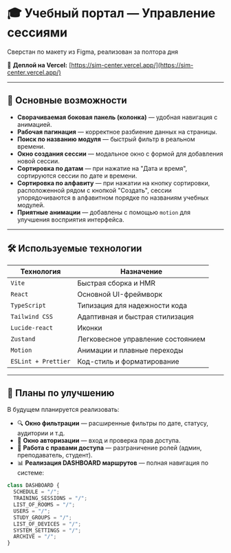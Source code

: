 # 🎓 Учебный портал — Управление сессиями

Сверстан по макету из Figma, реализован за полтора дня

🚀 **Деплой на Vercel:** [https://sim-center.vercel.app/](https://sim-center.vercel.app/)  

---

## 🚀 Основные возможности

- **Сворачиваемая боковая панель (колонка)** — удобная навигация с анимацией.
- **Рабочая пагинация** — корректное разбиение данных на страницы.
- **Поиск по названию модуля** — быстрый фильтр в реальном времени.
- **Окно создания сессии** — модальное окно с формой для добавления новой сессии.
- **Сортировка по датам** — при нажатие на "Дата и время", сортируются сессии по дате и времени.
- **Сортировка по алфавиту** — при нажатии на кнопку сортировки, расположенной рядом с кнопкой "Создать", сессии упорядочиваются в алфавитном порядке по названиям учебных модулей.
- **Приятные анимации** — добавлены с помощью `motion` для улучшения восприятия интерфейса.

---

## 🛠️ Используемые технологии

| Технология       | Назначение |
|------------------|-----------|
| `Vite`           | Быстрая сборка и HMR |
| `React`          | Основной UI-фреймворк |
| `TypeScript`     | Типизация для надежности кода |
| `Tailwind CSS`   | Адаптивная и быстрая стилизация |
| `Lucide-react`   | Иконки |
| `Zustand`        | Легковесное управление состоянием |
| `Motion`  | Анимации и плавные переходы |
| `ESLint + Prettier` | Код-стиль и форматирование |

---

## 🔮 Планы по улучшению

В будущем планируется реализовать:

- 🔍 **Окно фильтрации** — расширенные фильтры по дате, статусу, аудитории и т.д.
- 🔐 **Окно авторизации** — вход и проверка прав доступа.
- 🔐 **Работа с правами доступа** — разграничение ролей (админ, преподаватель, студент).
- 📊 **Реализация DASHBOARD маршрутов** — полная навигация по системе:

```ts
class DASHBOARD {
  SCHEDULE = "/";
  TRAINING_SESSIONS = "/";
  LIST_OF_ROOMS = "/";
  USERS = "/";
  STUDY_GROUPS = "/";
  LIST_OF_DEVICES = "/";
  SYSTEM_SETTINGS = "/";
  ARCHIVE = "/";
}

